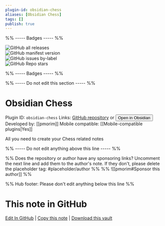 ```yaml
---
plugin-id: obsidian-chess
aliases: [Obsidian Chess]
tags: []
publish: true
---
```


%% ----- Badges ----- %%

![GitHub all releases](https://img.shields.io/github/downloads/pmorim/obsidian-chess/total?color=573E7A&logo=github&style=for-the-badge)  
![GitHub manifest version](https://img.shields.io/github/manifest-json/v/pmorim/obsidian-chess?color=573E7A&logo=github&style=for-the-badge)  
![GitHub issues by-label](https://img.shields.io/github/issues/pmorim/obsidian-chess/help%20wanted?color=573E7A&logo=github&style=for-the-badge)  
![GitHub Repo stars](https://img.shields.io/github/stars/pmorim/obsidian-chess?color=573E7A&logo=github&style=for-the-badge)

%% ----- Badges ----- %%

%% ----- Do not edit this section ----- %%

# Obsidian Chess

Plugin ID: `obsidian-chess`
Links: [GitHub repository](https://github.com/pmorim/obsidian-chess) or [<button id=HH>Open in Obsidian</button>](obsidian://show-plugin?id=obsidian-chess)
Developed by: [[pmorim]]
Mobile compatible: [[Mobile-compatible plugins|Yes]]

All you need to create your Chess related notes

%% ----- Do not edit anything above this line ----- %%

%% Does the repository or author have any sponsoring links? Uncomment the next line and add them to the author's note. If they don't, please delete the placeholder tag: #placeholder/author %%
%% ![[pmorim#Sponsor this author]] %%

%% Hub footer: Please don't edit anything below this line %%

# This note in GitHub

<span class="git-footer">[Edit In GitHub](https://github.dev/obsidian-community/obsidian-hub/blob/main/02%20-%20Community%20Expansions/02.05%20All%20Community%20Expansions/Plugins/obsidian-chess.md "git-hub-edit-note") | [Copy this note](https://raw.githubusercontent.com/obsidian-community/obsidian-hub/main/02%20-%20Community%20Expansions/02.05%20All%20Community%20Expansions/Plugins/obsidian-chess.md "git-hub-copy-note") | [Download this vault](https://github.com/obsidian-community/obsidian-hub/archive/refs/heads/main.zip "git-hub-download-vault") </span>
